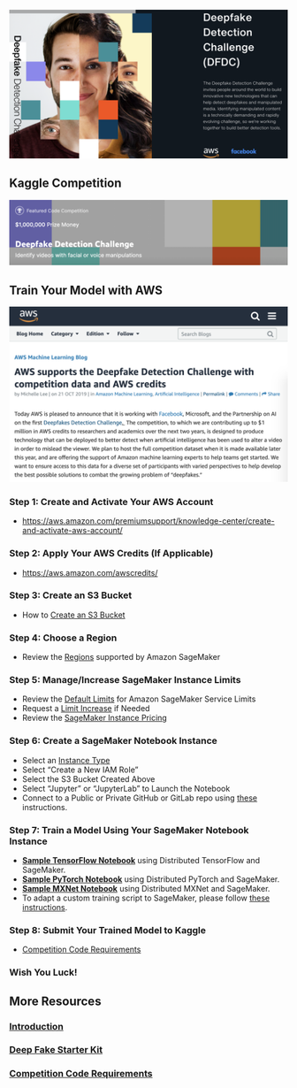 [![](img/deep-fake-detection-challenge.png)](https://deepfakedetectionchallenge.ai/)

## Kaggle Competition
[![](img/kaggle.png)](https://www.kaggle.com/c/deepfake-detection-challenge)

## Train Your Model with AWS
[![](img/aws-blog.png)](https://aws.amazon.com/blogs/machine-learning/aws-supports-the-deepfake-detection-challenge-with-competition-data-and-aws-credits/)

### Step 1:  Create and Activate Your AWS Account
* https://aws.amazon.com/premiumsupport/knowledge-center/create-and-activate-aws-account/ 

### Step 2:  Apply Your AWS Credits (If Applicable)
* https://aws.amazon.com/awscredits/  

### Step 3:  Create an S3 Bucket
* How to [Create an S3 Bucket](https://docs.aws.amazon.com/AmazonS3/latest/user-guide/create-bucket.html)

### Step 4:  Choose a Region
* Review the [Regions](https://docs.aws.amazon.com/general/latest/gr/rande.html#sagemaker_region) supported by Amazon SageMaker 

### Step 5:  Manage/Increase SageMaker Instance Limits
* Review the [Default Limits](https://docs.aws.amazon.com/general/latest/gr/sagemaker.html#limits_sagemaker) for Amazon SageMaker Service Limits
* Request a [Limit Increase](https://docs.aws.amazon.com/servicequotas/latest/userguide/request-quota-increase.html) if Needed
* Review the [SageMaker Instance Pricing](https://aws.amazon.com/sagemaker/pricing/instance-types/)

### Step 6:  Create a SageMaker Notebook Instance
* Select an [Instance Type](https://aws.amazon.com/sagemaker/pricing/instance-types/)
* Select “Create a New IAM Role”
* Select the S3 Bucket Created Above
* Select “Jupyter” or “JupyterLab” to Launch the Notebook
* Connect to a Public or Private GitHub or GitLab repo using [these](git-integration.md) instructions.

### Step 7:  Train a Model Using Your SageMaker Notebook Instance
* [**Sample TensorFlow Notebook**](tensorflow/) using Distributed TensorFlow and SageMaker.
* [**Sample PyTorch Notebook**](pytorch/) using Distributed PyTorch and SageMaker.
* [**Sample MXNet Notebook**](mxnet/) using Distributed MXNet and SageMaker.
* To adapt a custom training script to SageMaker, please follow [these instructions](https://sagemaker.readthedocs.io/en/stable/using_tf.html#adapting-your-local-tensorflow-script).

### Step 8:  Submit Your Trained Model to Kaggle
* [Competition Code Requirements](https://www.kaggle.com/c/deepfake-detection-challenge/overview/code-requirements)

### Wish You Luck!

## More Resources
### [Introduction](https://www.kaggle.com/robikscube/kaggle-deepfake-detection-introduction)
### [Deep Fake Starter Kit](https://www.kaggle.com/gpreda/deepfake-starter-kit)
### [Competition Code Requirements](https://www.kaggle.com/c/deepfake-detection-challenge/overview/code-requirements)
